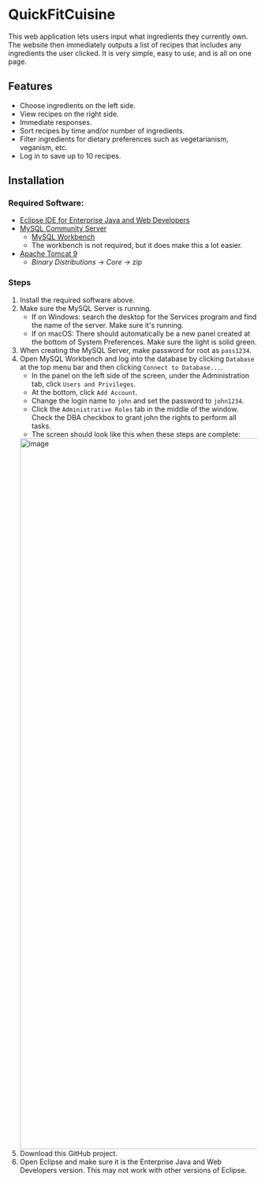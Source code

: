 # QuickFitCuisine
This web application lets users input what ingredients they currently own. The website then immediately outputs a list of recipes that includes any ingredients the user clicked. It is very simple, easy to use, and is all on one page.

## Features
- Choose ingredients on the left side.
- View recipes on the right side.
- Immediate responses.
- Sort recipes by time and/or number of ingredients.
- Filter ingredients for dietary preferences such as vegetarianism, veganism, etc.
- Log in to save up to 10 recipes.

## Installation
### Required Software:
- [Eclipse IDE for Enterprise Java and Web Developers](https://www.eclipse.org/downloads/packages/release/2022-12/r/eclipse-ide-enterprise-java-and-web-developers)
- [MySQL Community Server](https://dev.mysql.com/downloads/mysql/)
    - [MySQL Workbench](https://dev.mysql.com/downloads/workbench/)
    - The workbench is not required, but it does make this a lot easier.
- [Apache Tomcat 9](https://tomcat.apache.org/download-90.cgi)
    - *Binary Distributions* -> *Core* -> zip

### Steps
1. Install the required software above.
2. Make sure the MySQL Server is running.
    - If on Windows: search the desktop for the Services program and find the name of the server. Make sure it's running.
    - If on macOS: There should automatically be a new panel created at the bottom of System Preferences. Make sure the light is solid green.
3. When creating the MySQL Server, make password for root as `pass1234`.
4. Open MySQL Workbench and log into the database by clicking `Database` at the top menu bar and then clicking `Connect to Database...`.
    - In the panel on the left side of the screen, under the Administration tab, click `Users and Privileges`.
    - At the bottom, click `Add Account`.
    - Change the login name to `john` and set the password to `john1234`.
    - Click the `Administrative Roles` tab in the middle of the window. Check the DBA checkbox to grant john the rights to perform all tasks.
    - The screen should look like this when these steps are complete:
    <img width="1440" alt="image" src="https://user-images.githubusercontent.com/112665328/207178713-bd50b7e3-00b5-4322-bc8d-cfe2e7098c30.png">
5. Download this GitHub project.
6. Open Eclipse and make sure it is the Enterprise Java and Web Developers version. This may not work with other versions of Eclipse.
